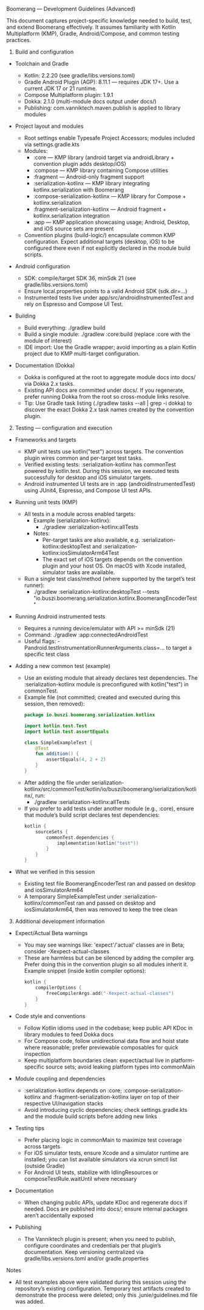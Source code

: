 Boomerang — Development Guidelines (Advanced)

This document captures project-specific knowledge needed to build, test, and extend Boomerang effectively. It assumes familiarity with Kotlin Multiplatform (KMP), Gradle, Android/Compose, and common testing practices.

1. Build and configuration

- Toolchain and Gradle
  - Kotlin: 2.2.20 (see gradle/libs.versions.toml)
  - Gradle Android Plugin (AGP): 8.11.1 — requires JDK 17+. Use a current JDK 17 or 21 runtime.
  - Compose Multiplatform plugin: 1.9.1
  - Dokka: 2.1.0 (multi-module docs output under docs/)
  - Publishing: com.vanniktech.maven.publish is applied to library modules

- Project layout and modules
  - Root settings enable Typesafe Project Accessors; modules included via settings.gradle.kts
  - Modules:
    - :core — KMP library (android target via androidLibrary + convention plugin adds desktop/iOS)
    - :compose — KMP library containing Compose utilities
    - :fragment — Android-only fragment support
    - :serialization-kotlinx — KMP library integrating kotlinx.serialization with Boomerang
    - :compose-serialization-kotlinx — KMP library for Compose + kotlinx.serialization
    - :fragment-serialization-kotlinx — Android fragment + kotlinx.serialization integration
    - :app — KMP application showcasing usage; Android, Desktop, and iOS source sets are present
  - Convention plugins (build-logic/) encapsulate common KMP configuration. Expect additional targets (desktop, iOS) to be configured there even if not explicitly declared in the module build scripts.

- Android configuration
  - SDK: compile/target SDK 36, minSdk 21 (see gradle/libs.versions.toml)
  - Ensure local.properties points to a valid Android SDK (sdk.dir=...)
  - Instrumented tests live under app/src/androidInstrumentedTest and rely on Espresso and Compose UI Test.

- Building
  - Build everything: ./gradlew build
  - Build a single module: ./gradlew :core:build (replace :core with the module of interest)
  - IDE import: Use the Gradle wrapper; avoid importing as a plain Kotlin project due to KMP multi-target configuration.

- Documentation (Dokka)
  - Dokka is configured at the root to aggregate module docs into docs/ via Dokka 2.x tasks.
  - Existing API docs are committed under docs/. If you regenerate, prefer running Dokka from the root so cross-module links resolve.
  - Tip: Use Gradle task listing (./gradlew tasks --all | grep -i dokka) to discover the exact Dokka 2.x task names created by the convention plugin.

2. Testing — configuration and execution

- Frameworks and targets
  - KMP unit tests use kotlin("test") across targets. The convention plugin wires common and per-target test tasks.
  - Verified existing tests: :serialization-kotlinx has commonTest powered by kotlin.test. During this session, we executed tests successfully for desktop and iOS simulator targets.
  - Android instrumented UI tests are in :app (androidInstrumentedTest) using JUnit4, Espresso, and Compose UI test APIs.

- Running unit tests (KMP)
  - All tests in a module across enabled targets:
    - Example (serialization-kotlinx):
      - ./gradlew :serialization-kotlinx:allTests
    - Notes:
      - Per-target tasks are also available, e.g. :serialization-kotlinx:desktopTest and :serialization-kotlinx:iosSimulatorArm64Test
      - The exact set of iOS targets depends on the convention plugin and your host OS. On macOS with Xcode installed, simulator tasks are available.
  - Run a single test class/method (where supported by the target’s test runner):
    - ./gradlew :serialization-kotlinx:desktopTest --tests "io.buszi.boomerang.serialization.kotlinx.BoomerangEncoderTest"

- Running Android instrumented tests
  - Requires a running device/emulator with API >= minSdk (21)
  - Command: ./gradlew :app:connectedAndroidTest
  - Useful flags: -Pandroid.testInstrumentationRunnerArguments.class=... to target a specific test class

- Adding a new common test (example)
  - Use an existing module that already declares test dependencies. The :serialization-kotlinx module is preconfigured with kotlin("test") in commonTest.
  - Example file (not committed; created and executed during this session, then removed):
    ```kotlin
    package io.buszi.boomerang.serialization.kotlinx

    import kotlin.test.Test
    import kotlin.test.assertEquals

    class SimpleExampleTest {
        @Test
        fun addition() {
            assertEquals(4, 2 + 2)
        }
    }
    ```
  - After adding the file under serialization-kotlinx/src/commonTest/kotlin/io/buszi/boomerang/serialization/kotlinx/, run:
    - ./gradlew :serialization-kotlinx:allTests
  - If you prefer to add tests under another module (e.g., :core), ensure that module’s build script declares test dependencies:
    ```kotlin
    kotlin {
        sourceSets {
            commonTest.dependencies {
                implementation(kotlin("test"))
            }
        }
    }
    ```

- What we verified in this session
  - Existing test file BoomerangEncoderTest ran and passed on desktop and iosSimulatorArm64
  - A temporary SimpleExampleTest under :serialization-kotlinx/commonTest ran and passed on desktop and iosSimulatorArm64, then was removed to keep the tree clean

3. Additional development information

- Expect/Actual Beta warnings
  - You may see warnings like: 'expect'/'actual' classes are in Beta; consider -Xexpect-actual-classes
  - These are harmless but can be silenced by adding the compiler arg. Prefer doing this in the convention plugin so all modules inherit it. Example snippet (inside kotlin compiler options):
    ```kotlin
    kotlin {
        compilerOptions {
            freeCompilerArgs.add("-Xexpect-actual-classes")
        }
    }
    ```

- Code style and conventions
  - Follow Kotlin idioms used in the codebase; keep public API KDoc in library modules to feed Dokka docs
  - For Compose code, follow unidirectional data flow and hoist state where reasonable; prefer previewable composables for quick inspection
  - Keep multiplatform boundaries clean: expect/actual live in platform-specific source sets; avoid leaking platform types into commonMain

- Module coupling and dependencies
  - :serialization-kotlinx depends on :core; :compose-serialization-kotlinx and :fragment-serialization-kotlinx layer on top of their respective UI/navigation stacks
  - Avoid introducing cyclic dependencies; check settings.gradle.kts and the module build scripts before adding new links

- Testing tips
  - Prefer placing logic in commonMain to maximize test coverage across targets
  - For iOS simulator tests, ensure Xcode and a simulator runtime are installed; you can list available simulators via xcrun simctl list (outside Gradle)
  - For Android UI tests, stabilize with IdlingResources or composeTestRule.waitUntil where necessary

- Documentation
  - When changing public APIs, update KDoc and regenerate docs if needed. Docs are published into docs/; ensure internal packages aren’t accidentally exposed

- Publishing
  - The Vanniktech plugin is present; when you need to publish, configure coordinates and credentials per that plugin’s documentation. Keep versioning centralized via gradle/libs.versions.toml and/or gradle.properties

Notes
- All test examples above were validated during this session using the repository’s existing configuration. Temporary test artifacts created to demonstrate the process were deleted; only this .junie/guidelines.md file was added.
